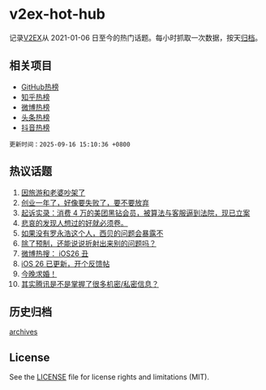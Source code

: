 # v2ex-hot-hub

 记录[V2EX](https://www.v2ex.com/)从 2021-01-06 日至今的热门话题。每小时抓取一次数据，按天[归档](archives)。
 
 ## 相关项目

- [GitHub热榜](https://github.com/snaildev/github-hot-hub)
- [知乎热榜](https://github.com/snaildev/zhihu-hot-hub)
- [微博热榜](https://github.com/snaildev/weibo-hot-hub)
- [头条热榜](https://github.com/snaildev/toutiao-hot-hub)
- [抖音热榜](https://github.com/snaildev/douyin-hot-hub)


 `更新时间：2025-09-16 15:10:36 +0800`

## 热议话题

1. [因旅游和老婆吵架了](https://www.v2ex.com/t/1159535)
1. [创业一年了，好像要失败了，要不要放弃](https://www.v2ex.com/t/1159355)
1. [起诉实录：消费 4 万的美团黑钻会员，被算法与客服逼到法院，现已立案](https://www.v2ex.com/t/1159485)
1. [悲哀的发现人想过的好就必须卷。](https://www.v2ex.com/t/1159461)
1. [如果没有罗永浩这个人，西贝的问题会暴露不](https://www.v2ex.com/t/1159381)
1. [除了预制，还能说说折射出来别的问题吗？](https://www.v2ex.com/t/1159503)
1. [微博热搜： iOS26 丑](https://www.v2ex.com/t/1159546)
1. [iOS 26 已更新，开个反馈帖](https://www.v2ex.com/t/1159470)
1. [今晚求婚！](https://www.v2ex.com/t/1159402)
1. [其实腾讯是不是掌握了很多机密/私密信息？](https://www.v2ex.com/t/1159514)

## 历史归档

[archives](archives)

## License

See the [LICENSE](LICENSE) file for license rights and limitations (MIT).
